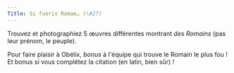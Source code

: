 ```yaml
---
Title: Si fueris Romae… (\#27)
---
```


Trouvez et photographiez 5 œuvres différentes montrant *des Romains* (pas leur prénom, le peuple).

Pour faire plaisir à Obélix, *bonus* à l'équipe qui trouve le Romain le plus fou !
Et bonus si vous complétez la citation (en latin, bien sûr) !
